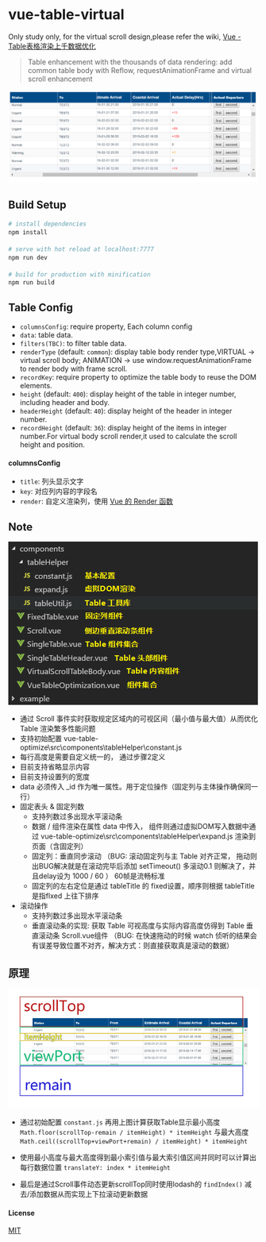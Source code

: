 # vue-table-virtual

Only study only, for the virtual scroll design,please refer the 
wiki, [Vue - Table表格渲染上千数据优化](https://zhuanlan.zhihu.com/p/53455289)
 
>Table enhancement with the thousands of data rendering: 
add common table body with Reflow, requestAnimationFrame and virtual scroll enhancement

![](https://github.com/devin-huang/devin-huang.github.io/blob/master/img/pubilc/vue-table-virtual/demo.png)

## Build Setup

``` bash
# install dependencies
npm install

# serve with hot reload at localhost:7777
npm run dev

# build for production with minification
npm run build

```

## Table Config

- `columnsConfig`: require property, Each column config
- `data`: table data.
- `filters(TBC)`: to filter table data.
- `renderType` (default: `common`): display table body render type,VIRTUAL -> virtual scroll body; ANIMATION -> use window.requestAnimationFrame to render body with frame scroll.
- `recordKey`: require property to optimize the table body to reuse the DOM elements.
- `height` (default: `400`): display height of the table in integer number, including header and body.
- `headerHeight` (default: `40`): display height of the header in integer number.
- `recordHeight` (default: `36`): display height of the items in integer number.For virtual body scroll render,it used to calculate the scroll height and position.

#### columnsConfig

- `title`:  列头显示文字
- `key`:  对应列内容的字段名
- `render`:  自定义渲染列，使用 [Vue 的 Render 函数](https://cn.vuejs.org/v2/guide/render-function.html#%E6%B7%B1%E5%85%A5-data-%E5%AF%B9%E8%B1%A1)

## Note

![](https://github.com/devin-huang/devin-huang.github.io/blob/master/img/pubilc/vue-table-virtual/catalog.png)

- 通过 Scroll 事件实时获取规定区域内的可视区间（最小值与最大值）从而优化 Table 渲染繁多性能问题
- 支持初始配置 vue-table-optimize\src\components\tableHelper\constant.js
- 每行高度是需要自定义统一的， 通过步骤2定义
- 目前支持省略显示内容
- 目前支持设置列的宽度
- data 必须传入 _id 作为唯一属性。用于定位操作（固定列与主体操作确保同一行）
- 固定表头 & 固定列数
  - 支持列数过多出现水平滚动条
  - 数据 / 组件渲染在属性 data 中传入， 组件则通过虚拟DOM写入数据中通过 vue-table-optimize\src\components\tableHelper\expand.js 渲染到页面（含固定列）
  - 固定列：垂直同步滚动 （BUG: 滚动固定列与主 Table 对齐正常， 拖动则出BUG解决就是在滚动完毕后添加 setTimeout() 多滚动0.1 则解决了，并且delay设为 1000 / 60 ） 60帧是流畅标准
  - 固定列的左右定位是通过 tableTitle 的 fixed设置，顺序则根据 tableTitle 是指flxed 上往下排序
- 滚动操作
  - 支持列数过多出现水平滚动条
  -  垂直滚动条的实现: 获取 Table 可视高度与实际内容高度仿得到 Table 垂直滚动条 Scroll.vue组件 （BUG: 在快速拖动的时候 watch 侦听的结果会有误差导致位置不对齐，解决方式：则直接获取真是滚动的数据）

## 原理

![](https://github.com/devin-huang/devin-huang.github.io/blob/master/img/pubilc/vue-table-virtual/work.jpg)

- 通过初始配置 `constant.js` 再用上图计算获取Table显示最小高度 `Math.floor(scrollTop-remain / itemHeight) * itemHeight` 与最大高度 `Math.ceil((scrollTop+viewPort+remain) / itemHeight) * itemHeight` 

- 使用最小高度与最大高度得到最小索引值与最大索引值区间并同时可以计算出每行数据位置 `translateY: index * itemHeight`

- 最后是通过Scroll事件动态更新scrollTop同时使用lodash的 `findIndex()` 减去/添加数据从而实现上下拉滚动更新数据

#### License

[MIT](http://opensource.org/licenses/MIT)

